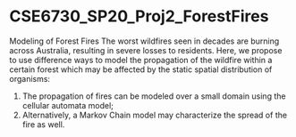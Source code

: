 # CSE6730_SP20_Proj2_ForestFires
Modeling of Forest Fires
The worst wildfires seen in decades are burning across Australia, resulting in severe losses to residents. Here, we propose to use difference ways to model the propagation of the wildfire within a certain forest which may be affected by the static spatial distribution of organisms:
1.	The propagation of fires can be modeled over a small domain using the cellular automata model;
2.	Alternatively, a Markov Chain model may characterize the spread of the fire as well.
